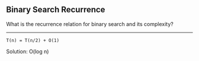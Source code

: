 ## Binary Search Recurrence

What is the recurrence relation for binary search and its complexity?

---

```
T(n) = T(n/2) + O(1)
```

Solution: O(log n)


